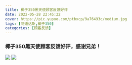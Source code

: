```yaml
---
title: 椰子350黑天使顾客反馈好评
date: 2022-05-28 22:45:22
cover: https://pic.yupoo.com/ptbxcp/9a76493c/medium.jpg
tags: [阿迪达斯,椰子350]
categories: [顾客反馈]
---
```


###  椰子350黑天使顾客反馈好评，感谢兄弟！
![](https://pic.yupoo.com/ptbxcp/c760f20f/ef649cb2.jpg)
![](https://pic.yupoo.com/ptbxcp/9a76493c/0c0655da.jpg)
